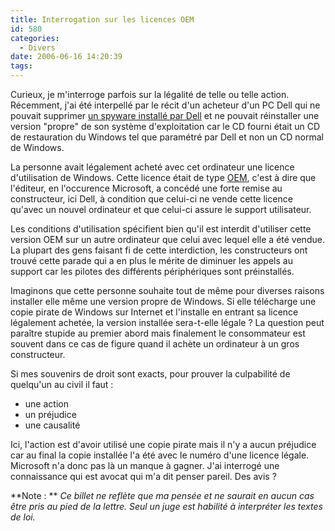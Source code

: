 ```yaml
---
title: Interrogation sur les licences OEM
id: 580
categories:
  - Divers
date: 2006-06-16 14:20:39
tags:
---
```


Curieux, je m'interroge parfois sur la légalité de telle ou telle action. Récemment, j'ai été interpellé par le récit d'un acheteur d'un PC Dell qui ne pouvait supprimer [un spyware installé par Dell](http://www.michaelrighi.com/2005/07/21/dell-spyware-my-way/) et ne pouvait réinstaller une version "propre" de son système d'exploitation car le CD fourni était un CD de restauration du Windows tel que paramétré par Dell et non un CD normal de Windows.

La personne avait légalement acheté avec cet ordinateur une licence d'utilisation de Windows. Cette licence était de type [OEM](http://en.wikipedia.org/wiki/Original_equipment_manufacturer), c'est à dire que l'éditeur, en l'occurence Microsoft, a concédé une forte remise au constructeur, ici Dell, à condition que celui-ci ne vende cette licence qu'avec un nouvel ordinateur et que celui-ci assure le support utilisateur.

Les conditions d'utilisation spécifient bien qu'il est interdit d'utiliser cette version OEM sur un autre ordinateur que celui avec lequel elle a été vendue. La plupart des gens faisant fi de cette interdiction, les constructeurs ont trouvé cette parade qui a en plus le mérite de diminuer les appels au support car les pilotes des différents périphériques sont préinstallés.

Imaginons que cette personne souhaite tout de même pour diverses raisons installer elle même une version propre de Windows. Si elle télécharge une copie pirate de Windows sur Internet et l'installe en entrant sa licence légalement achetée, la version installée sera-t-elle légale&nbsp;? La question peut paraître stupide au premier abord mais finalement le consommateur est souvent dans ce cas de figure quand il achète un ordinateur à un gros constructeur.

Si mes souvenirs de droit sont exacts, pour prouver la culpabilité de quelqu'un au civil il faut&nbsp;:

*   une action
*   un préjudice
*   une causalité 

Ici, l'action est d'avoir utilisé une copie pirate mais il n'y a aucun préjudice car au final la copie installée l'a été avec le numéro d'une licence légale. Microsoft n'a donc pas là un manque à gagner. J'ai interrogé une connaissance qui est avocat qui m'a dit penser pareil. Des avis&nbsp;?

**Note&nbsp;: ** _Ce billet ne reflète que ma pensée et ne saurait en aucun cas être pris au pied de la lettre. Seul un juge est habilité à interpréter les textes de loi._